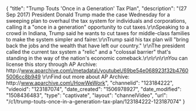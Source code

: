 {
    "title": "Trump Touts 'Once in a Generation' Tax Plan",
    "description": "(27 Sep 2017) President Donald Trump made the case Wednesday for a sweeping plan to overhaul the tax system for individuals and corporations, calling it a \"once in a generation\" opportunity to cut taxes.\r\nSpeaking to a crowd in Indiana, Trump said he wants to cut taxes for middle-class families to make the system simpler and fairer.\r\nTrump said his tax plan will \"bring back the jobs and the wealth that have left our country.\" \r\nThe president called the current tax system a \"relic\" and a \"colossal barrier\" that's standing in the way of the nation's economic comeback.\r\n\r\n\r\nYou can license this story through AP Archive: http:\/\/www.aparchive.com\/metadata\/youtube\/69be54e068923f32b47605006cc8b949 \r\nFind out more about AP Archive: http:\/\/www.aparchive.com\/HowWeWork",
    "channelid": "123184222",
    "videoid": "123187074",
    "date_created": "1506978927",
    "date_modified": "1508436483",
    "type": "captivate",
    "layout": "channelVideo",
    "url": "\/c1\/trump-touts-once-in-a-generation-tax-plan\/123184222-123187074"
}